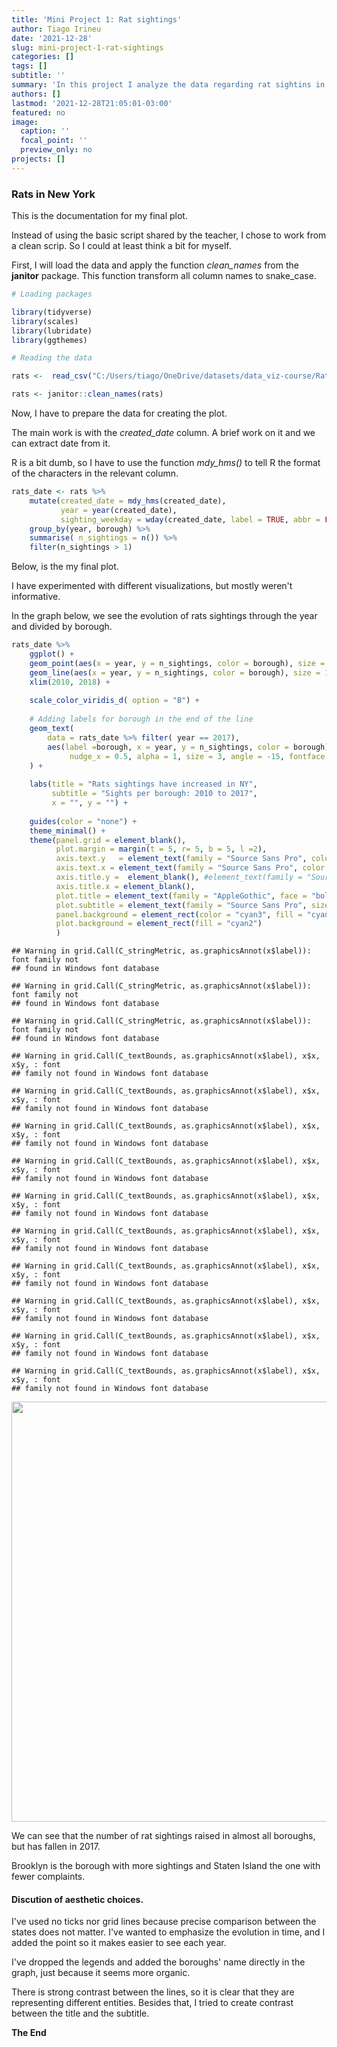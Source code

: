 ```yaml
---
title: 'Mini Project 1: Rat sightings'
author: Tiago Irineu
date: '2021-12-28'
slug: mini-project-1-rat-sightings
categories: []
tags: []
subtitle: ''
summary: 'In this project I analyze the data regarding rat sightins in New York. The data range is from 2015 to 2017'
authors: []
lastmod: '2021-12-28T21:05:01-03:00'
featured: no
image:
  caption: ''
  focal_point: ''
  preview_only: no
projects: []
---
```


### Rats in New York

This is the documentation for my final plot.

Instead of using the basic script shared by the teacher, I chose to work from a clean scrip. So I could at least think a bit for myself.

First, I will load the data and apply the function *clean_names* from the **janitor** package. This function transform all column names to snake_case.


```r
# Loading packages

library(tidyverse)
library(scales)
library(lubridate)
library(ggthemes)

# Reading the data

rats <-  read_csv("C:/Users/tiago/OneDrive/datasets/data_viz-course/Rat_Sightings.csv")

rats <- janitor::clean_names(rats)
```
Now, I have to prepare the data for creating the plot.

The main work is with the *created_date* column. A brief work on it and we can extract date from it.

R is a bit dumb, so I have to use the function *mdy_hms()* to tell R the format of the characters in the relevant column.





```r
rats_date <- rats %>% 
    mutate(created_date = mdy_hms(created_date),
           year = year(created_date),
           sighting_weekday = wday(created_date, label = TRUE, abbr = FALSE)) %>% 
    group_by(year, borough) %>% 
    summarise( n_sightings = n()) %>% 
    filter(n_sightings > 1)
```

Below, is the my final plot.

I have experimented with different visualizations, but mostly weren't informative.

In the graph below, we see the evolution of rats sightings through the year and divided by borough.




```r
rats_date %>% 
    ggplot() +
    geom_point(aes(x = year, y = n_sightings, color = borough), size = 2) +
    geom_line(aes(x = year, y = n_sightings, color = borough), size = 1.5, alpha = 0.8) +
    xlim(2010, 2018) +
    
    scale_color_viridis_d( option = "B") +
    
    # Adding labels for borough in the end of the line
    geom_text(
        data = rats_date %>% filter( year == 2017),
        aes(label =borough, x = year, y = n_sightings, color = borough),
             nudge_x = 0.5, alpha = 1, size = 3, angle = -15, fontface = "bold"
    ) +
    
    labs(title = "Rats sightings have increased in NY",
         subtitle = "Sights per borough: 2010 to 2017",
         x = "", y = "") +
    
    guides(color = "none") +
    theme_minimal() +
    theme(panel.grid = element_blank(),
          plot.margin = margin(t = 5, r= 5, b = 5, l =2),
          axis.text.y   = element_text(family = "Source Sans Pro", color = "gray24"),
          axis.text.x = element_text(family = "Source Sans Pro", color = "gray24"),
          axis.title.y =  element_blank(), #element_text(family = "Source Sans Pro", face = "bold", color = "gray24"),
          axis.title.x = element_blank(),
          plot.title = element_text(family = "AppleGothic", face = "bold", size = 18),
          plot.subtitle = element_text(family = "Source Sans Pro", size = 14, color = "gray24", face = "bold"), 
          panel.background = element_rect(color = "cyan3", fill = "cyan3"),
          plot.background = element_rect(fill = "cyan2")
          )
```

```
## Warning in grid.Call(C_stringMetric, as.graphicsAnnot(x$label)): font family not
## found in Windows font database

## Warning in grid.Call(C_stringMetric, as.graphicsAnnot(x$label)): font family not
## found in Windows font database

## Warning in grid.Call(C_stringMetric, as.graphicsAnnot(x$label)): font family not
## found in Windows font database
```

```
## Warning in grid.Call(C_textBounds, as.graphicsAnnot(x$label), x$x, x$y, : font
## family not found in Windows font database

## Warning in grid.Call(C_textBounds, as.graphicsAnnot(x$label), x$x, x$y, : font
## family not found in Windows font database

## Warning in grid.Call(C_textBounds, as.graphicsAnnot(x$label), x$x, x$y, : font
## family not found in Windows font database

## Warning in grid.Call(C_textBounds, as.graphicsAnnot(x$label), x$x, x$y, : font
## family not found in Windows font database

## Warning in grid.Call(C_textBounds, as.graphicsAnnot(x$label), x$x, x$y, : font
## family not found in Windows font database

## Warning in grid.Call(C_textBounds, as.graphicsAnnot(x$label), x$x, x$y, : font
## family not found in Windows font database

## Warning in grid.Call(C_textBounds, as.graphicsAnnot(x$label), x$x, x$y, : font
## family not found in Windows font database

## Warning in grid.Call(C_textBounds, as.graphicsAnnot(x$label), x$x, x$y, : font
## family not found in Windows font database

## Warning in grid.Call(C_textBounds, as.graphicsAnnot(x$label), x$x, x$y, : font
## family not found in Windows font database

## Warning in grid.Call(C_textBounds, as.graphicsAnnot(x$label), x$x, x$y, : font
## family not found in Windows font database
```

<img src="{{< blogdown/postref >}}index_files/figure-html/Evolution of rat sighting per borough-1.png" width="672" />


We can see that the number of rat sightings raised in almost all boroughs, but has fallen in 2017.

Brooklyn is the borough with more sightings and Staten Island the one with fewer complaints.

#### Discution of aesthetic choices.

I've used no ticks nor grid lines because precise comparison between the states does not matter.
I've wanted to emphasize the evolution in time, and I added the point so it makes easier to see each year.

I've dropped the legends and added the boroughs' name directly in the graph, just because it seems more organic.

There is strong contrast between the lines, so it is clear that they are representing different entities. Besides that,
I tried to create contrast between the title and the subtitle.





**The End**





